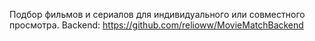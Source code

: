 Подбор фильмов и сериалов для индивидуального или совместного просмотра.
Backend: https://github.com/relioww/MovieMatchBackend

